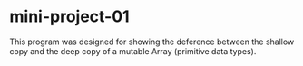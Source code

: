 # mini-project-01
This program was designed for showing the deference between the shallow copy and the deep copy of a mutable Array (primitive data types).
